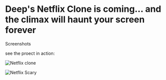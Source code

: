 # Deep's Netflix Clone is coming… and the climax will haunt your screen forever
Screenshots

see the proect in action:

![Netflix clone](https://github.com/user-attachments/assets/d674f887-ed5a-490e-8305-307ae5c59f44)


![Netflix Scary](https://github.com/DeepanshuTolani/netflix-clone/blob/main/netflix_scary.jpg?raw=true)

